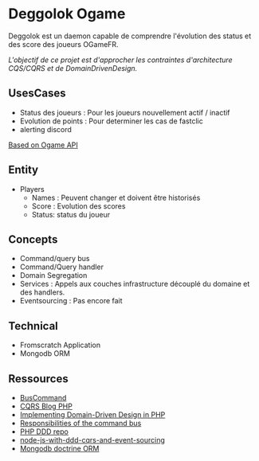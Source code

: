 # Deggolok Ogame
Deggolok est un daemon capable de comprendre l'évolution des status et des score des joueurs OGameFR. 


_L'objectif de ce projet est d'approcher les contraintes d'architecture CQS/CQRS et de DomainDrivenDesign._

## UsesCases
- Status des joueurs : Pour les joueurs nouvellement actif / inactif
- Evolution de points : Pour determiner les cas de fastclic
- alerting discord

[Based on Ogame API](https://board.origin.ogame.gameforge.com/index.php/Thread/3927-OGame-API/)

## Entity
- Players
   - Names : Peuvent changer et doivent être historisés
   - Score : Evolution des scores
   - Status: status du joueur

 ## Concepts
 - Command/query bus 
 - Command/Query handler
 - Domain Segregation 
 - Services : Appels aux couches infrastructure découplé du domaine et des handlers.
 - Eventsourcing : Pas encore fait
 
 ## Technical 
 - Fromscratch Application 
 - Mongodb ORM 
 
 ## Ressources 
 - [BusCommand](https://matthiasnoback.nl/2015/01/responsibilities-of-the-command-bus/) 
 - [CQRS Blog PHP](https://github.com/skremiec/hexagonal-architecture-cqrs-example) 
 - [Implementing Domain-Driven Design in PHP](https://dzone.com/articles/implementing-domain-driven-design-in-php) 
 - [Responsibilities of the command bus](https://matthiasnoback.nl/2015/01/responsibilities-of-the-command-bus/) 
 - [PHP DDD repo](https://github.com/php-ddd/command) 
 - [node-js-with-ddd-cqrs-and-event-sourcing](https://medium.com/@qasimsoomro/building-microservices-using-node-js-with-ddd-cqrs-and-event-sourcing-part-1-of-2-52e0dc3d81df) 
 - [Mongodb doctrine ORM](https://www.doctrine-project.org/projects/doctrine-mongodb-odm/en/1.2/tutorials/getting-started.html#usage) 